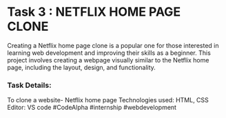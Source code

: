 # Task 3 : NETFLIX HOME PAGE CLONE 
Creating a Netflix home page clone is a popular one for those interested in learning web development and improving their skills as a beginner. This project involves creating a webpage visually similar to the Netflix home page, including the layout, design, and functionality.

### Task Details:
To clone a website- Netflix home page
Technologies used: HTML, CSS
Editor: VS code
#CodeAlpha #internship #webdevelopment
